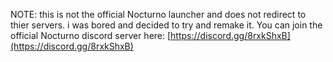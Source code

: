 NOTE: this is not the official Nocturno launcher and does not redirect to thier servers. i was bored and decided to try and remake it. You can join the official Nocturno discord server here: [https://discord.gg/8rxkShxB](https://discord.gg/8rxkShxB)

